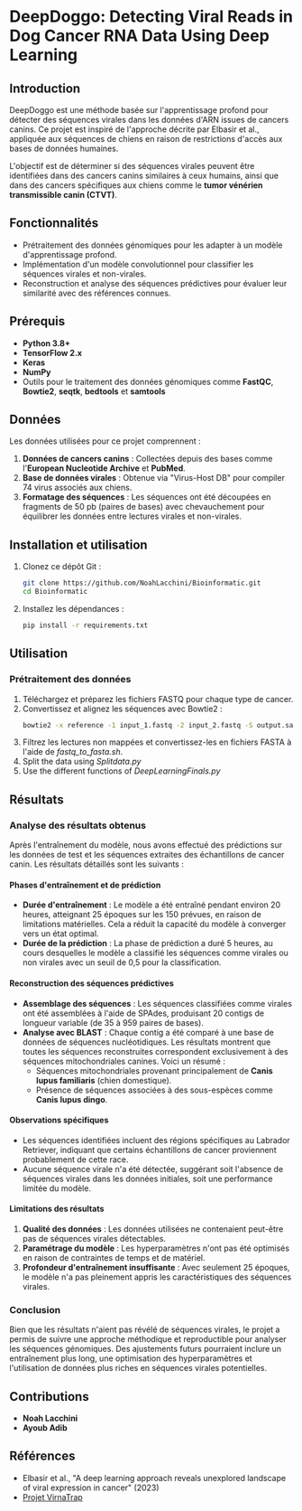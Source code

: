 # DeepDoggo: Detecting Viral Reads in Dog Cancer RNA Data Using Deep Learning

## Introduction
DeepDoggo est une méthode basée sur l'apprentissage profond pour détecter des séquences virales dans les données d'ARN issues de cancers canins. Ce projet est inspiré de l'approche décrite par Elbasir et al., appliquée aux séquences de chiens en raison de restrictions d'accès aux bases de données humaines. 

L'objectif est de déterminer si des séquences virales peuvent être identifiées dans des cancers canins similaires à ceux humains, ainsi que dans des cancers spécifiques aux chiens comme le **tumor vénérien transmissible canin (CTVT)**.

## Fonctionnalités
- Prétraitement des données génomiques pour les adapter à un modèle d'apprentissage profond.
- Implémentation d'un modèle convolutionnel pour classifier les séquences virales et non-virales.
- Reconstruction et analyse des séquences prédictives pour évaluer leur similarité avec des références connues.

## Prérequis
- **Python 3.8+**
- **TensorFlow 2.x**
- **Keras**
- **NumPy**
- Outils pour le traitement des données génomiques comme **FastQC**, **Bowtie2**, **seqtk**, **bedtools** et **samtools**

## Données
Les données utilisées pour ce projet comprennent :
1. **Données de cancers canins** : Collectées depuis des bases comme l'**European Nucleotide Archive** et **PubMed**.
2. **Base de données virales** : Obtenue via "Virus-Host DB" pour compiler 74 virus associés aux chiens.
3. **Formatage des séquences** : Les séquences ont été découpées en fragments de 50 pb (paires de bases) avec chevauchement pour équilibrer les données entre lectures virales et non-virales.

## Installation et utilisation
1. Clonez ce dépôt Git :
   ```bash
   git clone https://github.com/NoahLacchini/Bioinformatic.git
   cd Bioinformatic
   ```
2. Installez les dépendances :
   ```bash
   pip install -r requirements.txt
   ```

## Utilisation
### Prétraitement des données
1. Téléchargez et préparez les fichiers FASTQ pour chaque type de cancer.
2. Convertissez et alignez les séquences avec Bowtie2 :
   ```bash
   bowtie2 -x reference -1 input_1.fastq -2 input_2.fastq -S output.sam
   ```
3. Filtrez les lectures non mappées et convertissez-les en fichiers FASTA à l'aide de *fastq_to_fasta.sh*.
4. Split the data using *Splitdata.py*
5. Use the different functions of *DeepLearningFinals.py*


## Résultats
### Analyse des résultats obtenus
Après l'entraînement du modèle, nous avons effectué des prédictions sur les données de test et les séquences extraites des échantillons de cancer canin. Les résultats détaillés sont les suivants :

#### Phases d'entraînement et de prédiction
- **Durée d'entraînement** : Le modèle a été entraîné pendant environ 20 heures, atteignant 25 époques sur les 150 prévues, en raison de limitations matérielles. Cela a réduit la capacité du modèle à converger vers un état optimal.
- **Durée de la prédiction** : La phase de prédiction a duré 5 heures, au cours desquelles le modèle a classifié les séquences comme virales ou non virales avec un seuil de 0,5 pour la classification.

#### Reconstruction des séquences prédictives
- **Assemblage des séquences** : Les séquences classifiées comme virales ont été assemblées à l'aide de SPAdes, produisant 20 contigs de longueur variable (de 35 à 959 paires de bases).
- **Analyse avec BLAST** : Chaque contig a été comparé à une base de données de séquences nucléotidiques. Les résultats montrent que toutes les séquences reconstruites correspondent exclusivement à des séquences mitochondriales canines. Voici un résumé :
  - Séquences mitochondriales provenant principalement de **Canis lupus familiaris** (chien domestique).
  - Présence de séquences associées à des sous-espèces comme **Canis lupus dingo**.

#### Observations spécifiques
- Les séquences identifiées incluent des régions spécifiques au Labrador Retriever, indiquant que certains échantillons de cancer proviennent probablement de cette race.
- Aucune séquence virale n'a été détectée, suggérant soit l'absence de séquences virales dans les données initiales, soit une performance limitée du modèle.

#### Limitations des résultats
1. **Qualité des données** : Les données utilisées ne contenaient peut-être pas de séquences virales détectables.
2. **Paramétrage du modèle** : Les hyperparamètres n'ont pas été optimisés en raison de contraintes de temps et de matériel.
3. **Profondeur d'entraînement insuffisante** : Avec seulement 25 époques, le modèle n'a pas pleinement appris les caractéristiques des séquences virales.

### Conclusion
Bien que les résultats n'aient pas révélé de séquences virales, le projet a permis de suivre une approche méthodique et reproductible pour analyser les séquences génomiques. Des ajustements futurs pourraient inclure un entraînement plus long, une optimisation des hyperparamètres et l'utilisation de données plus riches en séquences virales potentielles.

## Contributions
- **Noah Lacchini**  
- **Ayoub Adib**

## Références
- Elbasir et al., "A deep learning approach reveals unexplored landscape of viral expression in cancer" (2023)
- [Projet VirnaTrap](https://github.com/AuslanderLab/virnatrap)
